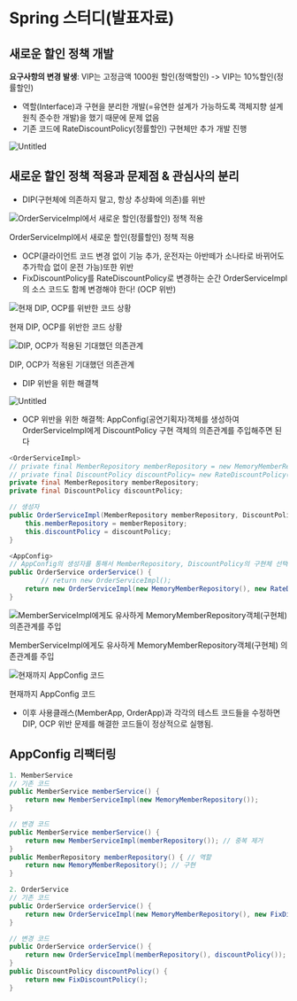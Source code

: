 # Spring 스터디(발표자료)

## **새로운 할인 정책 개발**

**요구사항의 변경 발생**: VIP는 고정금액 1000원 할인(정액할인) -> VIP는 10%할인(정률할인)

- 역할(Interface)과 구현을 분리한 개발(=유연한 설계가 가능하도록 객체지향 설계 원칙 준수한 개발)을 했기 때문에 문제 없음
- 기존 코드에 RateDiscountPolicy(정률할인) 구현체만 추가 개발 진행

![Untitled](Spring%20%E1%84%89%E1%85%B3%E1%84%90%E1%85%A5%E1%84%83%E1%85%B5(%E1%84%87%E1%85%A1%E1%86%AF%E1%84%91%E1%85%AD%E1%84%8C%E1%85%A1%E1%84%85%E1%85%AD)%2083cb278500694684b80de1db94973d1b/Untitled.png)

## **새로운 할인 정책 적용과 문제점 & 관심사의 분리**

- DIP(구현체에 의존하지 말고, 항상 추상화에 의존)를 위반

![OrderServiceImpl에서 새로운 할인(정률할인) 정책 적용](Spring%20%E1%84%89%E1%85%B3%E1%84%90%E1%85%A5%E1%84%83%E1%85%B5(%E1%84%87%E1%85%A1%E1%86%AF%E1%84%91%E1%85%AD%E1%84%8C%E1%85%A1%E1%84%85%E1%85%AD)%2083cb278500694684b80de1db94973d1b/Untitled%201.png)

OrderServiceImpl에서 새로운 할인(정률할인) 정책 적용

- OCP(클라이언트 코드 변경 없이 기능 추가, 운전자는 아반떼가 소나타로 바뀌어도 추가학습 없이 운전 가능)또한 위반
- FixDiscountPolicy를 RateDiscountPolicy로 변경하는 순간 OrderServiceImpl의 소스
코드도 함께 변경해야 한다! (OCP 위반)

![현재 DIP, OCP를 위반한 코드 상황](Spring%20%E1%84%89%E1%85%B3%E1%84%90%E1%85%A5%E1%84%83%E1%85%B5(%E1%84%87%E1%85%A1%E1%86%AF%E1%84%91%E1%85%AD%E1%84%8C%E1%85%A1%E1%84%85%E1%85%AD)%2083cb278500694684b80de1db94973d1b/Untitled%202.png)

현재 DIP, OCP를 위반한 코드 상황

![DIP, OCP가 적용된 기대했던 의존관계](Spring%20%E1%84%89%E1%85%B3%E1%84%90%E1%85%A5%E1%84%83%E1%85%B5(%E1%84%87%E1%85%A1%E1%86%AF%E1%84%91%E1%85%AD%E1%84%8C%E1%85%A1%E1%84%85%E1%85%AD)%2083cb278500694684b80de1db94973d1b/Untitled%203.png)

DIP, OCP가 적용된 기대했던 의존관계

- DIP 위반을 위한 해결책

![Untitled](Spring%20%E1%84%89%E1%85%B3%E1%84%90%E1%85%A5%E1%84%83%E1%85%B5(%E1%84%87%E1%85%A1%E1%86%AF%E1%84%91%E1%85%AD%E1%84%8C%E1%85%A1%E1%84%85%E1%85%AD)%2083cb278500694684b80de1db94973d1b/Untitled%204.png)

- OCP 위반을 위한 해결책: AppConfig(공연기획자)객체를 생성하여 OrderServiceImpl에게 DiscountPolicy 구현 객체의 의존관계를 주입해주면 된다

```java
<OrderServiceImpl>
// private final MemberRepository memberRepository = new MemoryMemberRepository();
// private final DiscountPolicy discountPolicy= new RateDiscountPolicy();
private final MemberRepository memberRepository;
private final DiscountPolicy discountPolicy;

// 생성자
public OrderServiceImpl(MemberRepository memberRepository, DiscountPolicy discountPolicy) {
    this.memberRepository = memberRepository;
    this.discountPolicy = discountPolicy;
}

<AppConfig>
// AppConfig의 생성자를 통해서 MemberRepository, DiscountPolicy의 구현체 선택(생성자 주입)
public OrderService orderService() {
		// return new OrderServiceImpl();
    return new OrderServiceImpl(new MemoryMemberRepository(), new RateDiscountPolicy());
}
```

![MemberServiceImpl에게도 유사하게 MemoryMemberRepository객체(구현체) 의존관계를 주입](Spring%20%E1%84%89%E1%85%B3%E1%84%90%E1%85%A5%E1%84%83%E1%85%B5(%E1%84%87%E1%85%A1%E1%86%AF%E1%84%91%E1%85%AD%E1%84%8C%E1%85%A1%E1%84%85%E1%85%AD)%2083cb278500694684b80de1db94973d1b/Untitled%205.png)

MemberServiceImpl에게도 유사하게 MemoryMemberRepository객체(구현체) 의존관계를 주입

![현재까지 AppConfig 코드](Spring%20%E1%84%89%E1%85%B3%E1%84%90%E1%85%A5%E1%84%83%E1%85%B5(%E1%84%87%E1%85%A1%E1%86%AF%E1%84%91%E1%85%AD%E1%84%8C%E1%85%A1%E1%84%85%E1%85%AD)%2083cb278500694684b80de1db94973d1b/Untitled%206.png)

현재까지 AppConfig 코드

- 이후 사용클래스(MemberApp, OrderApp)과 각각의 테스트 코드들을 수정하면 DIP, OCP 위반 문제를 해결한 코드들이 정상적으로 실행됨.

## AppConfig 리팩터링

```java
1. MemberService 
// 기존 코드
public MemberService memberService() {
    return new MemberServiceImpl(new MemoryMemberRepository());
}

// 변경 코드
public MemberService memberService() {
    return new MemberServiceImpl(memberRepository()); // 중복 제거
}
public MemberRepository memberRepository() { // 역할
    return new MemoryMemberRepository(); // 구현
}

2. OrderService 
// 기존 코드
public OrderService orderService() {
    return new OrderServiceImpl(new MemoryMemberRepository(), new FixDiscountPolicy());
}

// 변경 코드
public OrderService orderService() {
    return new OrderServiceImpl(memberRepository(), discountPolicy());
}
public DiscountPolicy discountPolicy() {
    return new FixDiscountPolicy();
}
```